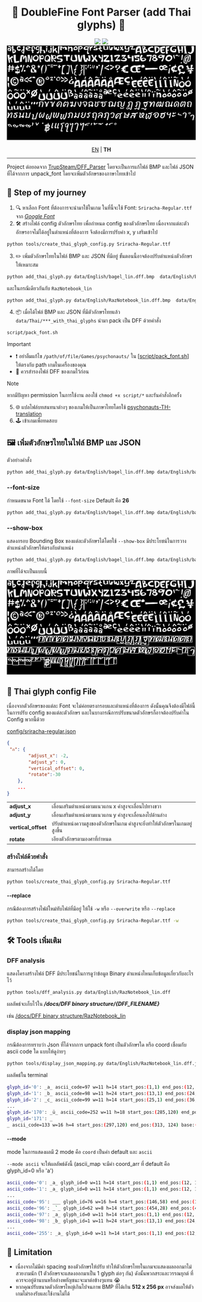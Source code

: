 <div align="center">
<h1>🧠 DoubleFine Font Parser (add Thai glyphs) 🧠</h1>

<img src="http://ForTheBadge.com/images/badges/made-with-python.svg"/>
<img src="https://img.shields.io/badge/python-3.10%2B-blue.svg?style=for-the-badge&logo=python&logoColor=white"/>
<br>
<img src="https://raw.githubusercontent.com/Onyx-Nostalgia/DFF-TH-glyphs/refs/heads/main/data/Thai/bagel_lin_with_thai_glyphs.bmp"/>

<a href="https://github.com/Onyx-Nostalgia/DFF-TH-glyphs/blob/main/README.md">EN</a>
 | <b>TH</b>

</div>

---

Project ต่อยอดจาก [TrupSteam/DFF_Parser](https://github.com/TrupSteam/DFF_Parser) โดยจะเป็นการแก้ไฟล์ BMP และไฟล์ JSON ที่ได้จากการ unpack_font โดยจะเพิ่มตัวอักษรของภาษาไทยเข้าไป

## 🚀 Step of my journey
1. 🔍 หาเลือก Font ที่ต้องการจะนำมาใช้ในเกม ในที่นี้จะใช้ Font: `Sriracha-Regular.ttf` จาก [_Google Font_](https://fonts.google.com/specimen/Sriracha?preview.text=%E0%B9%80%E0%B8%81%E0%B8%A1%E0%B9%84%E0%B8%8B%E0%B9%82%E0%B8%84%E0%B8%99%E0%B8%AD%E0%B8%97%20%E0%B8%8B%E0%B8%B2%E0%B8%8A%E0%B9%88%E0%B8%B2%20%E0%B9%84%E0%B8%99%E0%B8%99%E0%B9%8C%20%E0%B9%82%E0%B8%84%E0%B9%89%E0%B8%8A%20%E0%B9%81%E0%B8%84%E0%B8%A1%E0%B8%9B%E0%B9%8C%20%E0%B9%80%E0%B8%A3%E0%B8%B4%E0%B9%88%E0%B8%A1%E0%B9%80%E0%B8%81%E0%B8%A1%20%E0%B8%AA%E0%B8%A7%E0%B8%B1%E0%B8%AA%E0%B8%94%E0%B8%B5%E0%B8%84%E0%B8%A3%E0%B8%B1%E0%B8%9A%20%E0%B8%9E%E0%B8%A5%E0%B8%B1%E0%B8%87%E0%B8%88%E0%B8%B4%E0%B8%95)
2. 🛠️ สร้างไฟล์ config ตัวอักษรไทย เพื่อกำหนด config ของตัวอักษรไทย เนื่องจากแต่ละตัวอักษรอาจไม่ได้อยู่ในตำแหน่งที่ต้องการ จึงต้องมีการปรับค่า x, y เสริมเข้าไป
```bash
python tools/create_thai_glyph_config.py Sriracha-Regular.ttf
```
3. ✏️ เพิ่มตัวอักษรไทยในไฟล์ BMP และ JSON ที่มีอยู่ ขั้นตอนนี้อาจต้องปรับตำแหน่งตัวอักษรให้เหมาะสม
```bash
python add_thai_glyph.py data/English/bagel_lin.dff.bmp  data/English/bagel_lin.dff.json Sriracha-Regular.ttf
```
และในกรณีเดียวกันกับ `RazNotebook_lin`   
```bash
python add_thai_glyph.py data/English/RazNotebook_lin.dff.bmp  data/English/RazNotebook_lin.dff.json Sriracha-Regular.ttf
```
4. 📦 เมื่อได้ไฟล์ BMP และ JSON ที่มีตัวอักษรไทยแล้ว `data/Thai/***_with_thai_glyphs` นำมา pack เป็น DFF ด้วยคำสั่ง
```bash
script/pack_font.sh
``` 
> [!Important]
> * ❗ อย่าลืมแก้ไข `/path/of/file/Games/psychonauts/` ใน [[script/pack_font.sh](https://github.com/Onyx-Nostalgia/DFF-TH-glyphs/tree/main/script/pack_font.sh)] ให้ตรงกับ path เกมในเครื่องของคุณ
> * 💾 ควรสำรองไฟล์ DFF ของเกมไว้ก่อน

> [!NOTE]
> หากมีปัญหา permission ในการใช้งาน ลองใช้ `chmod +x script/*` และรันคำสั่งอีกครั้ง

5. 🌐 แปลไฟล์บทสนทนาต่างๆ ของเกมให้เป็นภาษาไทยโดยใช้ [psychonauts-TH-translation](https://github.com/Onyx-Nostalgia/psychonauts-TH-translation)
6. 🕹️ เข้าเกมเพื่อทดสอบ

## 🖼️ เพิ่มตัวอักษรไทยในไฟล์ BMP และ JSON
ตัวอย่างคำสั่ง 

```bash
python add_thai_glyph.py data/English/bagel_lin.dff.bmp data/English/bagel_lin.dff.json Sriracha-Regular.ttf
```
### --font-size
กำหนดขนาด Font ได้ โดยใช้ `--font-size` Default คือ **26**
```bash
python add_thai_glyph.py data/English/bagel_lin.dff.bmp data/English/bagel_lin.dff.json Sriracha-Regular.ttf --font-size 26
```
### --show-box 
แสดงกรอบ Bounding Box ของแต่ละตัวอักษรได้โดยใช้ `--show-box` มีประโยชน์ในการวางตำแหน่งตัวอักษรให้ตรงกับตำแหน่ง
```bash
python add_thai_glyph.py data/English/bagel_lin.dff.bmp data/English/bagel_lin.dff.json Sriracha-Regular.ttf --show-box 
```
ภาพที่ได้จะเป็นแบบนี้

![image](https://raw.githubusercontent.com/Onyx-Nostalgia/DFF-TH-glyphs/refs/heads/main/data/Thai/bagel_lin_with_thai_glyphs_show_box.bmp)

## 📝 Thai glyph config File

เนื่องจากตัวอักษรของแต่ละ Font จะไม่ค่อยตรงกรอบและตำแหน่งที่ต้องการ ดังนั้นคุณจึงต้องมีไฟล์นี้ในการปรับ config ของแต่ละตัวอักษร และในบางกรณีการปรับขนาดตัวอักษรก็อาจต้องปรับค่าใน Config พวกนี้ด้วย

[config/sriracha-regular.json](https://github.com/Onyx-Nostalgia/DFF-TH-glyphs/blob/main/config/sriracha-regular.json)

```json
{
 "ก": {
        "adjust_x": -2,
        "adjust_y": 0,
        "vertical_offset": 0,
        "rotate":-30
    },
    ...
}
```
|                     |                                                           |
| ------------------- | --------------------------------------------------------- |
| **adjust_x**        | เลื่อนเสริมตำแหน่งตามแนวแกน x ค่าสูงจะเลื่อนไปทางขวา               |
| **adjust_y**        | เลื่อนเสริมตำแหน่งตามแนวแกน y ค่าสูงจะเลื่อนลงไปด้านล่าง             |
| **vertical_offset** | ปรับตำแหน่งความสูงของตัวอักษรในเกม ค่าสูงจะยิ่งทำให้ตัวอักษรในเกมอยู่สูงขึ้น |
| **rotate**          | เอียงตัวอักษรตามองศาที่กำหนด                                    |

### สร้างไฟล์ด้วยคำสั่ง

สามารถสร้างได้โดย
```bash
python tools/create_thai_glyph_config.py Sriracha-Regular.ttf
```
#### --replace
กรณีต้องการสร้างไฟล์ใหม่ทับไฟล์ที่มีอยู่ ให้ใช้ `-w` หรือ `--overwrite` หรือ `--replace`
```bash
python tools/create_thai_glyph_config.py Sriracha-Regular.ttf -w
```

## 🛠️ Tools เพิ่มเติม

### DFF analysis
แสดงโครงสร้างไฟล์ DFF มีประโยชน์ในการดูว่าข้อมูล Binary ตำแหน่งไหนเก็บข้อมูลเกี่ยวกับอะไรไว้

```bash
python tools/dff_analysis.py data/English/RazNotebook_lin.dff
```
ผลลัพธ์จะเก็บไว้ใน **_/docs/DFF binary structure/{DFF_FILENAME}_** 

เช่น
[/docs/DFF binary structure/RazNotebook_lin](https://github.com/Onyx-Nostalgia/DFF-TH-glyphs/tree/main/docs/DFF%20binary%20structure/RazNotebook_lin)

### display json mapping
กรณีต้องการทราบว่า Json ที่ได้จากการ unpack font เป็นตัวอักษรใด หรือ coord เชื่อมกับ ascii code ใด แบบให้ดูง่ายๆ
```bash
python tools/display_json_mapping.py data/English/RazNotebook_lin.dff.json --mode coord
```
ผลลัพธ์ใน terminal
```sh
glyph_id='0': _a_ ascii_code=97 w=11 h=14 start_pos:(1,1) end_pos:(12, 15) base:(12,0)
glyph_id='1': _b_ ascii_code=98 w=11 h=24 start_pos:(13,1) end_pos:(24, 25) base:(21,0)
glyph_id='2': _c_ ascii_code=99 w=11 h=14 start_pos:(25,1) end_pos:(36, 15) base:(13,0)
...
glyph_id='170': _ü_ ascii_code=252 w=11 h=18 start_pos:(285,120) end_pos:(296, 138) base:(17,0)
glyph_id='171': _
_ ascii_code=133 w=16 h=4 start_pos:(297,120) end_pos:(313, 124) base:(6,0)
```
#### --mode
mode ในการแสดงผลมี 2 mode คือ `coord` เป็นค่า default และ `ascii`

`--mode ascii` จะให้ผลลัพธ์ดังนี้ (ascii_map จะมีค่า coord_arr ที่ default คือ  glyph_id=0 หรือ 'a')
```sh
ascii_code='0': _a_ glyph_id=0 w=11 h=14 start_pos:(1,1) end_pos:(12, 15) base:(12,0)
ascii_code='1': _a_ glyph_id=0 w=11 h=14 start_pos:(1,1) end_pos:(12, 15) base:(12,0)
...
ascii_code='95': ___ glyph_id=76 w=16 h=4 start_pos:(146,58) end_pos:(162, 62) base:(65535,65535)
ascii_code='96': _`_ glyph_id=62 w=8 h=14 start_pos:(454,28) end_pos:(462, 42) base:(28,0)
ascii_code='97': _a_ glyph_id=0 w=11 h=14 start_pos:(1,1) end_pos:(12, 15) base:(12,0)
ascii_code='98': _b_ glyph_id=1 w=11 h=24 start_pos:(13,1) end_pos:(24, 25) 
...
ascii_code='255': _a_ glyph_id=0 w=11 h=14 start_pos:(1,1) end_pos:(12, 15) base:(12,0)

```

## 🥲 Limitation
- เนื่องจากไม่มีค่า spacing ของตัวอักษรให้ปรับ ทำให้ตัวอักษรไทยในเกมจะแสดงผลออกมาไม่สวยงามนัก (1 ตัวอักษรจะแสดงออกมาเป็น 1 glyph ต่อๆ กัน) ดังนั้นพวกสระและวรรณยุกต์ ที่ควรจะอยู่ด้านบนหรือล่างพยัญชนะจะมาต่อข้างๆแทน 😭
- หากคุณปรับขนาดตัวอักษรใหญ่เกินไปจนภาพ BMP ที่ได้เกิน **512 x 256 px** อาจส่งผลให้ตัวเกมไม่รองรับและใช้งานไม่ได้
